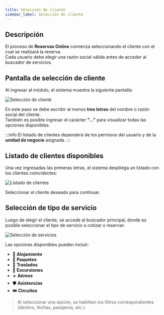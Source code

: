 ```yaml
---
title: Selección de cliente
sidebar_label: Selección de cliente
---
```


## Descripción

El proceso de **Reservas Online** comienza seleccionando el cliente con el cual se realizará la reserva.  
Cada usuario debe elegir una razón social válida antes de acceder al buscador de servicios.

## Pantalla de selección de cliente

Al ingresar al módulo, el sistema muestra la siguiente pantalla:

![Selección de cliente](/img/reservas-online/general/seleccion-de-cliente.png)

En este paso se debe escribir al menos **tres letras** del nombre o razón social del cliente.  
También es posible ingresar el carácter **“...”** para visualizar todas las opciones disponibles.

:::info
El listado de clientes dependerá de los permisos del usuario y de la **unidad de negocio** asignada.
:::

## Listado de clientes disponibles

Una vez ingresadas las primeras letras, el sistema despliega un listado con los clientes coincidentes:

![Listado de clientes](/img/reservas-online/general/listado-de-clientes.png)

Seleccionar el cliente deseado para continuar.

## Selección de tipo de servicio

Luego de elegir el cliente, se accede al buscador principal, donde es posible seleccionar el tipo de servicio a cotizar o reservar:

![Selección de servicios](/img/reservas-online/general/seleccion-servicios.png)

Las opciones disponibles pueden incluir:

- 🏨 **Alojamiento**  
- 🧳 **Paquetes**  
- 🚐 **Traslados**  
- 🌄 **Excursiones**  
- ✈️ **Aéreos**  
- 🛡️ **Asistencias**  
- 🎟️ **Circuitos**

> Al seleccionar una opción, se habilitan los filtros correspondientes (destino, fechas, pasajeros, etc.).
